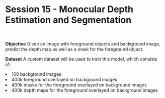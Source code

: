 <h1>Session 15 - Monocular Depth Estimation and Segmentation</h1>
<br>

<b>Objective</b>
Given an image with foreground objects and background image, predict the depth map as well as a mask for the foreground object.

<b>Dataset</b>
A custom dataset will be used to train this model, which consists of:

<li>100 background images
<li>400k foreground overlayed on background images
<li>400k masks for the foreground overlayed on background images
<li>400k depth maps for the foreground overlayed on background images
